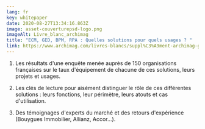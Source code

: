 ```yaml
---
lang: fr
key: whitepaper
date: 2020-08-27T13:34:16.863Z
image: asset-couverturepsd-logo.png
imageAlt: Livre_blanc_archimag
title: "ECM, GED, BPM, RPA : Quelles solutions pour quels usages ? "
link: https://www.archimag.com/livres-blancs/suppl%C3%A9ment-archimag-ged-ecm-rpa-bpm-quelles-solutions-pour-quels-usages
---
```

1. Les résultats d'une enquête menée auprès de 150 organisations françaises sur le taux d'équipement de chacune de ces solutions, leurs projets et usages.

2. Les clés de lecture pour aisément distinguer le rôle de ces différentes solutions : leurs fonctions, leur périmètre, leurs atouts et cas d'utilisation.

3. Des témoignages d'experts du marché et des retours d'expérience (Bouygues Immobilier, Allianz, Accor...).